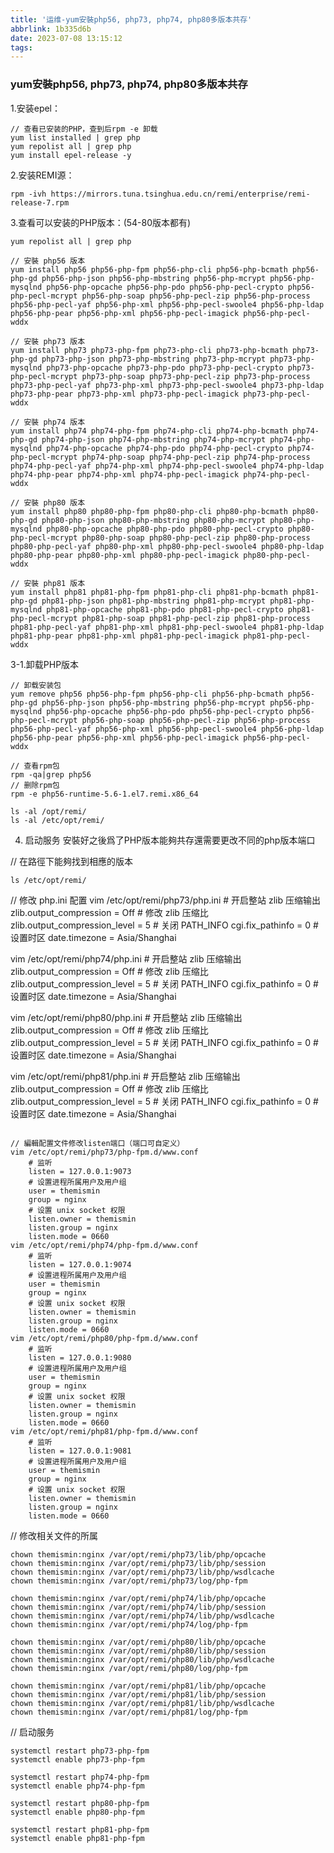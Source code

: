 ```yaml
---
title: '运维-yum安裝php56, php73, php74, php80多版本共存'
abbrlink: 1b335d6b
date: 2023-07-08 13:15:12
tags:
---
```


### yum安裝php56, php73, php74, php80多版本共存
1.安装epel：
```
// 查看已安装的PHP，查到后rpm -e 卸载
yum list installed | grep php
yum repolist all | grep php 
yum install epel-release -y
```

2.安装REMI源：
```
rpm -ivh https://mirrors.tuna.tsinghua.edu.cn/remi/enterprise/remi-release-7.rpm
```

3.查看可以安装的PHP版本：(54-80版本都有)
```
yum repolist all | grep php

// 安裝 php56 版本
yum install php56 php56-php-fpm php56-php-cli php56-php-bcmath php56-php-gd php56-php-json php56-php-mbstring php56-php-mcrypt php56-php-mysqlnd php56-php-opcache php56-php-pdo php56-php-pecl-crypto php56-php-pecl-mcrypt php56-php-soap php56-php-pecl-zip php56-php-process php56-php-pecl-yaf php56-php-xml php56-php-pecl-swoole4 php56-php-ldap php56-php-pear php56-php-xml php56-php-pecl-imagick php56-php-pecl-wddx

// 安裝 php73 版本
yum install php73 php73-php-fpm php73-php-cli php73-php-bcmath php73-php-gd php73-php-json php73-php-mbstring php73-php-mcrypt php73-php-mysqlnd php73-php-opcache php73-php-pdo php73-php-pecl-crypto php73-php-pecl-mcrypt php73-php-soap php73-php-pecl-zip php73-php-process php73-php-pecl-yaf php73-php-xml php73-php-pecl-swoole4 php73-php-ldap php73-php-pear php73-php-xml php73-php-pecl-imagick php73-php-pecl-wddx

// 安裝 php74 版本
yum install php74 php74-php-fpm php74-php-cli php74-php-bcmath php74-php-gd php74-php-json php74-php-mbstring php74-php-mcrypt php74-php-mysqlnd php74-php-opcache php74-php-pdo php74-php-pecl-crypto php74-php-pecl-mcrypt php74-php-soap php74-php-pecl-zip php74-php-process php74-php-pecl-yaf php74-php-xml php74-php-pecl-swoole4 php74-php-ldap php74-php-pear php74-php-xml php74-php-pecl-imagick php74-php-pecl-wddx

// 安裝 php80 版本
yum install php80 php80-php-fpm php80-php-cli php80-php-bcmath php80-php-gd php80-php-json php80-php-mbstring php80-php-mcrypt php80-php-mysqlnd php80-php-opcache php80-php-pdo php80-php-pecl-crypto php80-php-pecl-mcrypt php80-php-soap php80-php-pecl-zip php80-php-process php80-php-pecl-yaf php80-php-xml php80-php-pecl-swoole4 php80-php-ldap php80-php-pear php80-php-xml php80-php-pecl-imagick php80-php-pecl-wddx

// 安裝 php81 版本
yum install php81 php81-php-fpm php81-php-cli php81-php-bcmath php81-php-gd php81-php-json php81-php-mbstring php81-php-mcrypt php81-php-mysqlnd php81-php-opcache php81-php-pdo php81-php-pecl-crypto php81-php-pecl-mcrypt php81-php-soap php81-php-pecl-zip php81-php-process php81-php-pecl-yaf php81-php-xml php81-php-pecl-swoole4 php81-php-ldap php81-php-pear php81-php-xml php81-php-pecl-imagick php81-php-pecl-wddx
```

3-1.卸载PHP版本
```
// 卸载安装包
yum remove php56 php56-php-fpm php56-php-cli php56-php-bcmath php56-php-gd php56-php-json php56-php-mbstring php56-php-mcrypt php56-php-mysqlnd php56-php-opcache php56-php-pdo php56-php-pecl-crypto php56-php-pecl-mcrypt php56-php-soap php56-php-pecl-zip php56-php-process php56-php-pecl-yaf php56-php-xml php56-php-pecl-swoole4 php56-php-ldap php56-php-pear php56-php-xml php56-php-pecl-imagick php56-php-pecl-wddx

// 查看rpm包
rpm -qa|grep php56
// 删除rpm包
rpm -e php56-runtime-5.6-1.el7.remi.x86_64

ls -al /opt/remi/
ls -al /etc/opt/remi/
```

4. 启动服务
安裝好之後爲了PHP版本能夠共存還需要更改不同的php版本端口

// 在路徑下能夠找到相應的版本
```
ls /etc/opt/remi/
```

// 修改 php.ini 配置
vim /etc/opt/remi/php73/php.ini
    # 开启整站 zlib 压缩输出
    zlib.output_compression = Off
    # 修改 zlib 压缩比
    zlib.output_compression_level = 5
    # 关闭 PATH_INFO
    cgi.fix_pathinfo = 0
    # 设置时区
    date.timezone = Asia/Shanghai

vim /etc/opt/remi/php74/php.ini
    # 开启整站 zlib 压缩输出
    zlib.output_compression = Off
    # 修改 zlib 压缩比
    zlib.output_compression_level = 5
    # 关闭 PATH_INFO
    cgi.fix_pathinfo = 0
    # 设置时区
    date.timezone = Asia/Shanghai

vim /etc/opt/remi/php80/php.ini
    # 开启整站 zlib 压缩输出
    zlib.output_compression = Off
    # 修改 zlib 压缩比
    zlib.output_compression_level = 5
    # 关闭 PATH_INFO
    cgi.fix_pathinfo = 0
    # 设置时区
    date.timezone = Asia/Shanghai

vim /etc/opt/remi/php81/php.ini
    # 开启整站 zlib 压缩输出
    zlib.output_compression = Off
    # 修改 zlib 压缩比
    zlib.output_compression_level = 5
    # 关闭 PATH_INFO
    cgi.fix_pathinfo = 0
    # 设置时区
    date.timezone = Asia/Shanghai
```

// 編輯配置文件修改listen端口（端口可自定义）
vim /etc/opt/remi/php73/php-fpm.d/www.conf
    # 监听
    listen = 127.0.0.1:9073
    # 设置进程所属用户及用户组
    user = themismin
    group = nginx
    # 设置 unix socket 权限
    listen.owner = themismin
    listen.group = nginx
    listen.mode = 0660
vim /etc/opt/remi/php74/php-fpm.d/www.conf
    # 监听
    listen = 127.0.0.1:9074
    # 设置进程所属用户及用户组
    user = themismin
    group = nginx
    # 设置 unix socket 权限
    listen.owner = themismin
    listen.group = nginx
    listen.mode = 0660
vim /etc/opt/remi/php80/php-fpm.d/www.conf
    # 监听
    listen = 127.0.0.1:9080
    # 设置进程所属用户及用户组
    user = themismin
    group = nginx
    # 设置 unix socket 权限
    listen.owner = themismin
    listen.group = nginx
    listen.mode = 0660
vim /etc/opt/remi/php81/php-fpm.d/www.conf
    # 监听
    listen = 127.0.0.1:9081
    # 设置进程所属用户及用户组
    user = themismin
    group = nginx
    # 设置 unix socket 权限
    listen.owner = themismin
    listen.group = nginx
    listen.mode = 0660
```

// 修改相关文件的所属
```
chown themismin:nginx /var/opt/remi/php73/lib/php/opcache
chown themismin:nginx /var/opt/remi/php73/lib/php/session
chown themismin:nginx /var/opt/remi/php73/lib/php/wsdlcache
chown themismin:nginx /var/opt/remi/php73/log/php-fpm

chown themismin:nginx /var/opt/remi/php74/lib/php/opcache
chown themismin:nginx /var/opt/remi/php74/lib/php/session
chown themismin:nginx /var/opt/remi/php74/lib/php/wsdlcache
chown themismin:nginx /var/opt/remi/php74/log/php-fpm

chown themismin:nginx /var/opt/remi/php80/lib/php/opcache
chown themismin:nginx /var/opt/remi/php80/lib/php/session
chown themismin:nginx /var/opt/remi/php80/lib/php/wsdlcache
chown themismin:nginx /var/opt/remi/php80/log/php-fpm

chown themismin:nginx /var/opt/remi/php81/lib/php/opcache
chown themismin:nginx /var/opt/remi/php81/lib/php/session
chown themismin:nginx /var/opt/remi/php81/lib/php/wsdlcache
chown themismin:nginx /var/opt/remi/php81/log/php-fpm
```

// 启动服务
```
systemctl restart php73-php-fpm
systemctl enable php73-php-fpm

systemctl restart php74-php-fpm
systemctl enable php74-php-fpm

systemctl restart php80-php-fpm
systemctl enable php80-php-fpm

systemctl restart php81-php-fpm
systemctl enable php81-php-fpm
```
